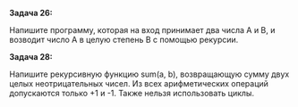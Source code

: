 **Задача 26:**

Напишите программу, которая на вход принимает два числа A и B, и возводит число А в целую степень B с помощью рекурсии.

**Задача 28:**

Напишите рекурсивную функцию sum(a, b), возвращающую сумму двух целых неотрицательных чисел. Из всех арифметических операций допускаются только +1 и -1. Также нельзя использовать циклы.